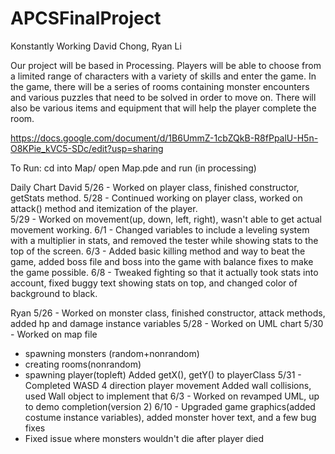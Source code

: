 
# APCSFinalProject
Konstantly Working
David Chong, Ryan Li

Our project will be based in Processing. Players will be able to choose from a limited range of characters with a variety of skills and enter the game. In the game, there will be a series of rooms containing monster encounters and various puzzles that need to be solved in order to move on. There will also be various items and equipment that will help the player complete the room.

https://docs.google.com/document/d/1B6UmmZ-1cbZQkB-R8fPpalU-H5n-O8KPie_kVC5-SDc/edit?usp=sharing

To Run:
cd into Map/
open Map.pde and run (in processing)

Daily Chart
David
5/26 - Worked on player class, finished constructor, getStats method.
5/28 - Continued working on player class, worked on attack() method and itemization of the player.  
5/29 - Worked on movement(up, down, left, right), wasn't able to get actual movement working.
6/1 - Changed variables to include a leveling system with a multiplier in stats, and removed the tester while showing stats to the top of the screen.
6/3 - Added basic killing method and way to beat the game, added boss file and boss into the game with balance fixes to make the game possible.
6/8 - Tweaked fighting so that it actually took stats into account, fixed buggy text showing stats on top, and changed color of background to black.

Ryan
5/26 - Worked on monster class, finished constructor, attack methods, added hp and damage instance variables
5/28 - Worked on UML chart
5/30 - Worked on map file
- spawning monsters (random+nonrandom)
- creating rooms(nonrandom)
- spawning player(topleft)
Added getX(), getY() to playerClass
5/31 - Completed WASD 4 direction player movement
Added wall collisions, used Wall object to implement that
6/3 - Worked on revamped UML, up to demo completion(version 2)
6/10 - Upgraded game graphics(added costume instance variables), added monster hover text, and a few bug fixes
- Fixed issue where monsters wouldn't die after player died
